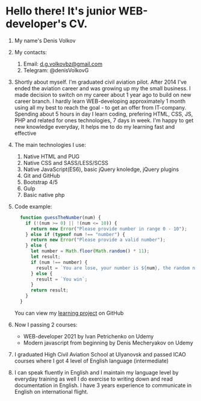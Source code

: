 # Hello there! It's junior WEB-developer's CV.

1. My name's Denis Volkov

2. My contacts:

   1. Email: d.g.volkovbz@gmail.com
   2. Telegram: @denisVolkovG

3. Shortly about myself. I'm graduated civil aviation pilot. After 2014 I've ended the aviation career and was growing up my the small business. I made decision to switch on my career about 1 year ago to build on new career branch. I hardly learn WEB-developing approximately 1 month using all my best to reach the goal - to get an offer from IT-company. Spending about 5 hours in day I learn coding, prefering HTML, CSS, JS, PHP and related for ones technologies, 7 days in week. I'm happy to get new knowledge everyday, It helps me to do my learning fast and effective

4. The main technologies I use:

   1. Native HTML and PUG
   2. Native CSS and SASS/LESS/SCSS
   3. Native JavaScript(ES6), basic jQuery knoledge, jQuery plugins
   4. Git and GitHub
   5. Bootstrap 4/5
   6. Gulp
   7. Basic native php

5. Code example:

   ```JavaScript
     function guessTheNumber(num) {
       if (!(num >= 0) || !(num <= 10)) {
         return new Error("Please provide number in range 0 - 10");
       } else if (typeof num !== "number") {
         return new Error("Please provide a valid number");
       } else {
         let number = Math.floor(Math.random() * 11);
         let result;
         if (num !== number) {
           result = `You are lose, your number is ${num}, the random number is ${number}`;
         } else {
           result = `You win`;
         }
         return result;
       }
     }
   ```

   You can view my [learning project](https://github.com/denisVolkovG/pulse) on GitHub

6. Now I passing 2 courses:

   - WEB-developer 2021 by Ivan Petrichenko on Udemy
   - Modern javascript from beginning by Denis Mecheryakov on Udemy

7. I graduated High Civil Aviation School at Ulyanovsk and passed ICAO courses where I got 4 level of English language (intermediate)

8. I can speak fluently in English and I maintain my language level by everyday training as well I do exercise to writing down and read documentation in English. I have 3 years experience to communicate in English on international flight.
